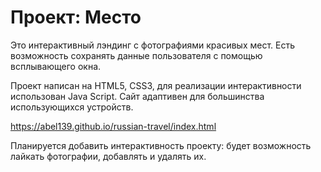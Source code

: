 # Проект: Место

Это интерактивный лэндинг с фотографиями красивых мест. Есть возможность сохранять данные пользователя с помощью всплывающего окна.

Проект написан на HTML5, CSS3, для реализации интерактивности использован Java Script.
Сайт адаптивен для большинства использующихся устройств.

https://abel139.github.io/russian-travel/index.html

Планируется добавить интерактивность проекту: будет возможность лайкать фотографии, добавлять и удалять их.
